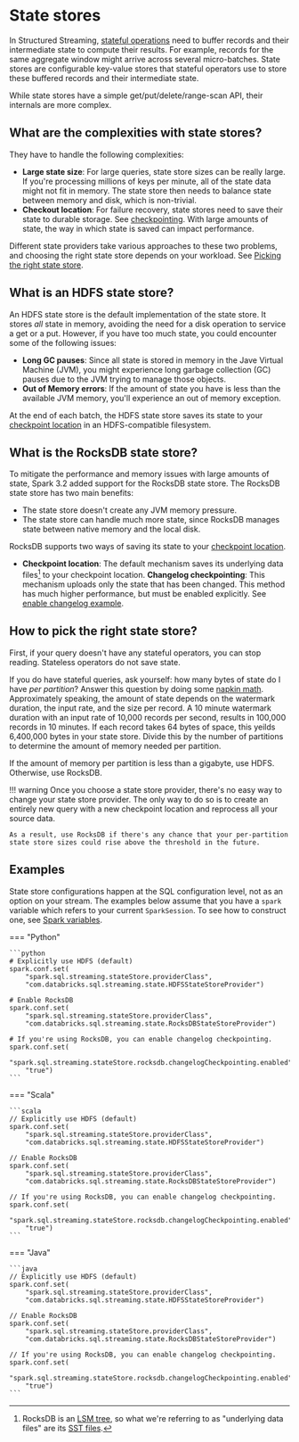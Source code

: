 <!-- 

spark structured streaming hdfs
spark structured streaming initalize state
spark structured streaming rocksdb
spark structured streaming state
spark structured streaming state store
[DUP] spark structured streaming garbage collection

-->

# State stores

In Structured Streaming, [stateful operations]() need to buffer records and their intermediate state to compute their results. For example, records for the same aggregate window might arrive across several micro-batches. State stores are configurable key-value stores that stateful operators use to store these buffered records and their intermediate state.

While state stores have a simple get/put/delete/range-scan API, their internals are more complex. 

## What are the complexities with state stores?

They have to handle the following complexities:

- **Large state size**: For large queries, state store sizes can be really large. If you're processing millions of keys per minute, all of the state data might not fit in memory. The state store then needs to balance state between memory and disk, which is non-trivial.
- **Checkout location**: For failure recovery, state stores need to save their state to durable storage. See [checkpointing](../checkpointing.md). With large amounts of state, the way in which state is saved can impact performance.

Different state providers take various approaches to these two problems, and choosing the right state store depends on your workload. See [Picking the right state store](#picking-the-right-state-store).

## What is an HDFS state store?

An HDFS state store is the default implementation of the state store. It stores _all_ state in memory, avoiding the need for a disk operation to service a get or a put. However, if you have too much state, you could encounter some of the following issues:

- **Long GC pauses**: Since all state is stored in memory in the Jave Virtual Machine (JVM), you might experience long garbage collection (GC) pauses due to the JVM trying to manage those objects.
- **Out of Memory errors**: If the amount of state you have is less than the available JVM memory, you'll experience an out of memory exception.

At the end of each batch, the HDFS state store saves its state to your [checkpoint location](../checkpointing.md) in an HDFS-compatible filesystem.

## What is the RocksDB state store?

To mitigate the performance and memory issues with large amounts of state, Spark 3.2 added support for the RocksDB state store. The RocksDB state store has two main benefits:

- The state store doesn't create any JVM memory pressure.
- The state store can handle much more state, since RocksDB manages state between native memory and the local disk.

RocksDB supports two ways of saving its state to your [checkpoint location](../checkpointing.md).

- **Checkpoint location**: The default mechanism saves its underlying data files[^1] to your checkpoint location.
**Changelog checkpointing**: This mechanism uploads only the state that has been changed. This method has much higher performance, but must be enabled explicitly. See [enable changelog example](#examples).


[^1]:
    RocksDB is an [LSM tree](https://wikipedia.org/wiki/Log-structured_merge-tree), so what we're referring to as "underlying data files" are its [SST files](https://github.com/facebook/rocksdb/wiki/A-Tutorial-of-RocksDB-SST-formats).

## How to pick the right state store?

First, if your query doesn't have any stateful operators, you can stop reading. Stateless operators do not save state.

If you do have stateful queries, ask yourself: how many bytes of state do I have _per partition_? Answer this question by doing some [napkin math](https://wiktionary.org/wiki/napkin_math). Approximately speaking, the amount of state depends on the watermark duration, the input rate, and the size per record. A 10 minute watermark duration with an input rate of 10,000 records per second, results in 100,000 records in 10 minutes. If each record takes 64 bytes of space, this yeilds 6,400,000 bytes in your state store. Divide this by the number of partitions to determine the amount of memory needed per partition.

If the amount of memory per partition is less than a gigabyte, use HDFS. Otherwise, use RocksDB.

!!! warning
    Once you choose a state store provider, there's no easy way to change your state store provider. The only way to do so is to create an entirely new query with a new checkpoint location and reprocess all your source data.
    
    As a result, use RocksDB if there's any chance that your per-partition state store sizes could rise above the threshold in the future.


## Examples

<!-- TODO(neil): Can you figure out why this is? -->
State store configurations happen at the SQL configuration level, not as an option on your stream. The examples below assume that you have a `spark` variable which refers to your current `SparkSession`. To see how to construct one, see [Spark variables]().

=== "Python"

    ```python
    # Explicitly use HDFS (default)
    spark.conf.set(
        "spark.sql.streaming.stateStore.providerClass",
        "com.databricks.sql.streaming.state.HDFSStateStoreProvider")

    # Enable RocksDB
    spark.conf.set(
        "spark.sql.streaming.stateStore.providerClass",
        "com.databricks.sql.streaming.state.RocksDBStateStoreProvider")

    # If you're using RocksDB, you can enable changelog checkpointing.
    spark.conf.set(
        "spark.sql.streaming.stateStore.rocksdb.changelogCheckpointing.enabled", 
        "true")
    ```

=== "Scala"

    ```scala
    // Explicitly use HDFS (default)
    spark.conf.set(
        "spark.sql.streaming.stateStore.providerClass",
        "com.databricks.sql.streaming.state.HDFSStateStoreProvider")

    // Enable RocksDB
    spark.conf.set(
        "spark.sql.streaming.stateStore.providerClass",
        "com.databricks.sql.streaming.state.RocksDBStateStoreProvider")

    // If you're using RocksDB, you can enable changelog checkpointing.
    spark.conf.set(
        "spark.sql.streaming.stateStore.rocksdb.changelogCheckpointing.enabled", 
        "true")
    ```

=== "Java"

    ```java
    // Explicitly use HDFS (default)
    spark.conf.set(
        "spark.sql.streaming.stateStore.providerClass",
        "com.databricks.sql.streaming.state.HDFSStateStoreProvider")

    // Enable RocksDB
    spark.conf.set(
        "spark.sql.streaming.stateStore.providerClass",
        "com.databricks.sql.streaming.state.RocksDBStateStoreProvider")
    
    // If you're using RocksDB, you can enable changelog checkpointing.
    spark.conf.set(
        "spark.sql.streaming.stateStore.rocksdb.changelogCheckpointing.enabled", 
        "true")
    ```
